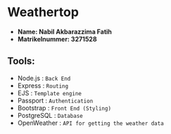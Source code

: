 # Weathertop
- **Name: Nabil Akbarazzima Fatih**
- **Matrikelnummer: 3271528**

## Tools:
- Node.js : `Back End`
- Express : `Routing`
- EJS : `Template engine`
- Passport : `Authentication`
- Bootstrap : `Front End (Styling)`
- PostgreSQL : `Database`
- OpenWeather : `API for getting the weather data`
